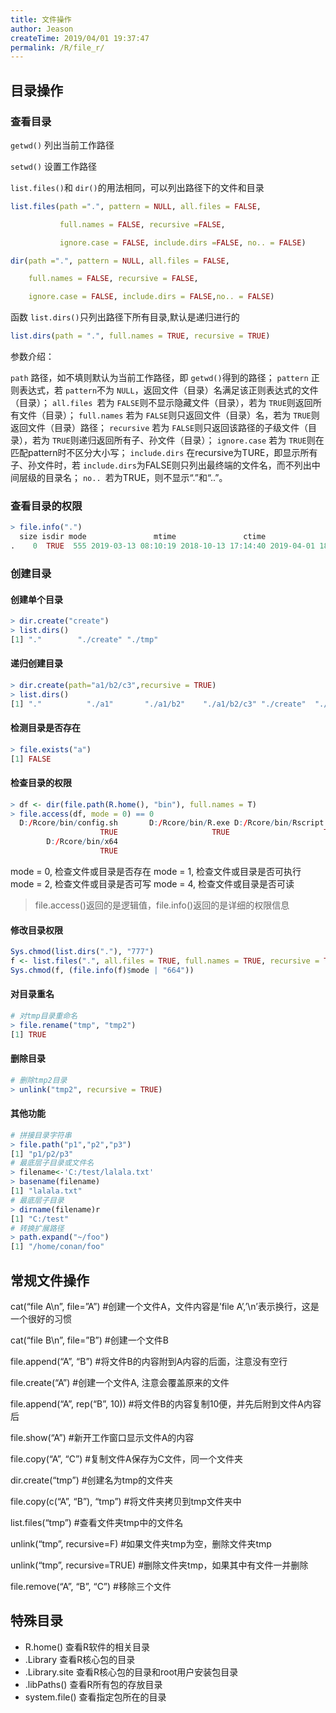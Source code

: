 ```yaml
---
title: 文件操作
author: Jeason
createTime: 2019/04/01 19:37:47
permalink: /R/file_r/
---
```

<!--more-->

## 目录操作

### 查看目录

`getwd()` 列出当前工作路径

`setwd()` 设置工作路径

`list.files()`和 `dir()`的用法相同，可以列出路径下的文件和目录

```r
list.files(path =".", pattern = NULL, all.files = FALSE,

           full.names = FALSE, recursive =FALSE,

           ignore.case = FALSE, include.dirs =FALSE, no.. = FALSE)

dir(path =".", pattern = NULL, all.files = FALSE,

    full.names = FALSE, recursive = FALSE,

    ignore.case = FALSE, include.dirs = FALSE,no.. = FALSE)
```

函数 `list.dirs()`只列出路径下所有目录,默认是递归进行的

```r
list.dirs(path = ".", full.names = TRUE, recursive = TRUE)
```

参数介绍：

`path` 路径，如不填则默认为当前工作路径，即 `getwd()`得到的路径；
`pattern` 正则表达式，若 `pattern`不为 `NULL`，返回文件（目录）名满足该正则表达式的文件（目录）；
`all.files `若为 `FALSE`则不显示隐藏文件（目录），若为 `TRUE`则返回所有文件（目录）；
`full.names` 若为 `FALSE`则只返回文件（目录）名，若为 `TRUE`则返回文件（目录）路径；
`recursive` 若为 `FALSE`则只返回该路径的子级文件（目录），若为 `TRUE`则递归返回所有子、孙文件（目录）；
`ignore.case` 若为 `TRUE`则在匹配pattern时不区分大小写；
`include.dirs` 在recursive为TURE，即显示所有子、孙文件时，若 `include.dirs`为FALSE则只列出最终端的文件名，而不列出中间层级的目录名；
`no.. `若为TRUE，则不显示“.”和“..”。

### 查看目录的权限

```r
> file.info(".")
  size isdir mode               mtime               ctime               atime exe
.    0  TRUE  555 2019-03-13 08:10:19 2018-10-13 17:14:40 2019-04-01 18:54:24  no
```

### 创建目录

#### 创建单个目录

```r
> dir.create("create")
> list.dirs()
[1] "."        "./create" "./tmp"
```

#### 递归创建目录

```r
> dir.create(path="a1/b2/c3",recursive = TRUE)
> list.dirs()
[1] "."          "./a1"       "./a1/b2"    "./a1/b2/c3" "./create"  "./tmp"
```

#### 检测目录是否存在

```r
> file.exists("a")
[1] FALSE
```

#### 检查目录的权限

```r
> df <- dir(file.path(R.home(), "bin"), full.names = T)
> file.access(df, mode = 0) == 0
  D:/Rcore/bin/config.sh       D:/Rcore/bin/R.exe D:/Rcore/bin/Rscript.exe 
                    TRUE                     TRUE                     TRUE 
        D:/Rcore/bin/x64 
                    TRUE
```

mode = 0, 检查文件或目录是否存在
mode = 1, 检查文件或目录是否可执行
mode = 2, 检查文件或目录是否可写
mode = 4, 检查文件或目录是否可读

> file.access()返回的是逻辑值，file.info()返回的是详细的权限信息

#### 修改目录权限

```r
Sys.chmod(list.dirs("."), "777")
f <- list.files(".", all.files = TRUE, full.names = TRUE, recursive = TRUE)
Sys.chmod(f, (file.info(f)$mode | "664"))
```

#### 对目录重名

```r
# 对tmp目录重命名
> file.rename("tmp", "tmp2")
[1] TRUE
```

#### 删除目录

```r
# 删除tmp2目录
> unlink("tmp2", recursive = TRUE)
```

#### 其他功能

```r
# 拼接目录字符串
> file.path("p1","p2","p3")
[1] "p1/p2/p3"
# 最底层子目录或文件名
> filename<-'C:/test/lalala.txt'
> basename(filename)
[1] "lalala.txt"
# 最底层子目录
> dirname(filename)r
[1] "C:/test"
# 转换扩展路径
> path.expand("~/foo")
[1] "/home/conan/foo"
```

## 常规文件操作

cat(“file A\n”, file=”A”) #创建一个文件A，文件内容是’file A’,’\n’表示换行，这是一个很好的习惯

cat(“file B\n”, file=”B”) #创建一个文件B

file.append(“A”, “B”) #将文件B的内容附到A内容的后面，注意没有空行

file.create(“A”) #创建一个文件A, 注意会覆盖原来的文件

file.append(“A”, rep(“B”, 10)) #将文件B的内容复制10便，并先后附到文件A内容后

file.show(“A”) #新开工作窗口显示文件A的内容

file.copy(“A”, “C”) #复制文件A保存为C文件，同一个文件夹

dir.create(“tmp”) #创建名为tmp的文件夹

file.copy(c(“A”, “B”), “tmp”) #将文件夹拷贝到tmp文件夹中

list.files(“tmp”) #查看文件夹tmp中的文件名

unlink(“tmp”, recursive=F) #如果文件夹tmp为空，删除文件夹tmp

unlink(“tmp”, recursive=TRUE) #删除文件夹tmp，如果其中有文件一并删除

file.remove(“A”, “B”, “C”) #移除三个文件

## 特殊目录

- R.home() 查看R软件的相关目录
- .Library 查看R核心包的目录
- .Library.site 查看R核心包的目录和root用户安装包目录
- .libPaths() 查看R所有包的存放目录
- system.file() 查看指定包所在的目录

